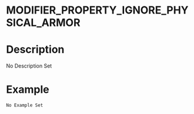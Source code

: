 # MODIFIER_PROPERTY_IGNORE_PHYSICAL_ARMOR
# Description
No Description Set
# Example
```No Example Set```